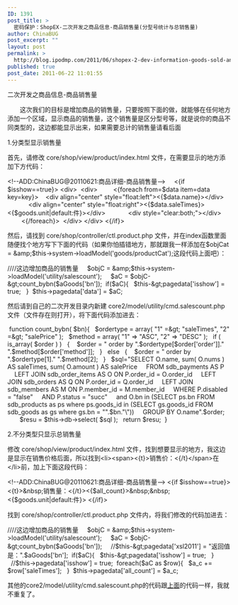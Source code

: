 ```yaml
---
ID: 1391
post_title: >
  密码保护：ShopEX-二次开发之商品信息-商品销售量(分型号统计与总销售量)
author: ChinaBUG
post_excerpt: ""
layout: post
permalink: >
  http://blog.ipodmp.com/2011/06/shopex-2-dev-information-goods-sold-and-related-products.html
published: true
post_date: 2011-06-22 11:01:55
---
```

二次开发之商品信息-商品销售量

　　这次我们的目标是增加商品的销售量，只要按照下面的做，就能够在任何地方添加一个区域，显示商品的销售量，这个销售量是区分型号等，就是说你的商品不同类型的，这边都能显示出来，如果需要总计的销售量请看后面

1.分类型显示销售量

首先，请修改 core/shop/view/product/index.html 文件，在需要显示的地方添加下方代码：

&lt;!--ADD:ChinaBUG@20110621:商品详细-商品销售量--&gt;    
&lt;{if $isshow==true}&gt;
&lt;div&gt;
 &lt;div&gt;
        &lt;{foreach from=$data item=data key=key}&gt;
   &lt;div align="center" style="float:left"&gt;&lt;{$data.name}&gt;&lt;/div&gt;
            &lt;div align="center" style="float:right"&gt;&lt;{$data.saleTimes}&gt;&lt;{$goods.unit|default:件}&gt;&lt;/div&gt;
            &lt;div style="clear:both;"&gt;&lt;/div&gt;
        &lt;{/foreach}&gt;
 &lt;/div&gt;
&lt;/div&gt;
&lt;{/if}&gt;

然后，请找到 core/shop/controller/ctl.product.php 文件，并在index函数里面随便找个地方写下下面的代码（如果你怕插错地方，那就跟我一样添加在$objCat = &amp;$this-&gt;system-&gt;loadModel('goods/productCat');这段代码上面吧）：

////这边增加商品的销售量
    $objC = &amp;$this-&gt;system-&gt;loadModel('utility/salescount');
    $aC = $objC-&gt;count_bybn($aGoods['bn']);
 if($aC){
  $this-&gt;pagedata['isshow'] = true;
  }
 $this-&gt;pagedata['data'] = $aC;

<a name="salescount"></a>然后请到自己的二次开发目录内新建 core2/model/utility/cmd.salescount.php 文件（文件存在则打开），将下面代码添加进去：

 function count_bybn( $bn){
  $ordertype = array( "1" =&gt; "saleTimes", "2" =&gt; "salePrice" );
  $method = array( "1" =&gt; "ASC", "2" =&gt; "DESC" );
  if ( is_array( $order ) )
  {
   $order = " order by ".$ordertype[$order['order']]." ".$method[$order['method']];
  }
  else
  {
   $order = " order by ".$ordertype[1]." ".$method[2];
  }
  $sql="SELECT O.name, sum( O.nums ) AS saleTimes, sum( O.amount ) AS salePrice
    FROM sdb_payments AS P
    LEFT JOIN sdb_order_items AS O ON P.order_id = O.order_id
    LEFT JOIN sdb_orders AS Q ON P.order_id = Q.order_id
    LEFT JOIN sdb_members AS M ON P.member_id = M.member_id
    WHERE P.disabled = \"false\"
    AND P.status = \"succ\"
    and O.bn in (SELECT ps.bn FROM sdb_products as ps where ps.goods_id in (SELECT gs.goods_id FROM sdb_goods as gs where gs.bn = \"".$bn."\"))
    GROUP BY O.name".$order;
    
  $resu = $this-&gt;db-&gt;select( $sql );
  return $resu;
 }

2.不分类型只显示总销售量

修改 core/shop/view/product/index.html 文件，找到想要显示的地方，我这边是显示在销售价格后面，所以找到&lt;li&gt;&lt;span&gt;&lt;{t}&gt;销售价：&lt;{/t}&lt;/span&gt;在&lt;/li&gt;前，加上下面这段代码：

&lt;!--ADD:ChinaBUG@20110621:商品详细-商品销售量--&gt;
&lt;{if $isshow==true}&gt;
&lt;{t}&gt;&amp;nbsp;销售量：&lt;{/t}&gt;&lt;{$all_count}&gt;&amp;nbsp;&amp;nbsp;&lt;{$goods.unit|default:件}&gt;
&lt;{/if}&gt;

找到 core/shop/controller/ctl.product.php 文件内，将我们修改的代码加进去：

////这边增加商品的销售量
    $objC = &amp;$this-&gt;system-&gt;loadModel('utility/salescount');
    $aC = $objC-&gt;count_bybn($aGoods['bn']);
    //$this-&gt;pagedata['xsl2011'] = "返回值是：".$aGoods['bn'];
 if($aC){
  $this-&gt;pagedata['isshow'] = true;
  }
  //$this-&gt;pagedata['isshow'] = true;
 foreach($aC as $row){
  $a_c += $row['saleTimes'];
  }
 $this-&gt;pagedata['all_count'] = $a_c;

其他的core2/model/utility/cmd.salescount.php的代码跟<a href="#salescount">上面</a>的代码一样，我就不重复了。